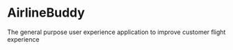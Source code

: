 # AirlineBuddy
The general purpose user experience application to improve customer flight experience
